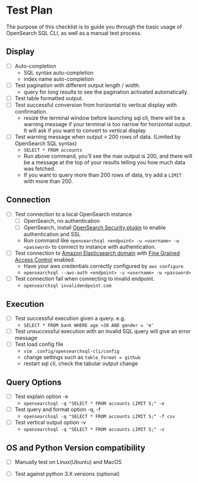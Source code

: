 # Test Plan
 The purpose of this checklist is to guide you through the basic usage of OpenSearch SQL CLI, as well as a manual test process. 
 
 
## Display

* [ ] Auto-completion
    * SQL syntax auto-completion
    * index name auto-completion
* [ ] Test pagination with different output length / width. 
    * query for long results to see the pagination activated automatically.
* [ ] Test table formatted output.
* [ ] Test successful conversion from horizontal to vertical display with confirmation. 
    * resize the terminal window before launching sql cli, there will be a warning message if your terminal is too narrow for horizontal output. It will ask if you want to convert to vertical display
* [ ] Test warning message when output > 200 rows of data. (Limited by OpenSearch SQL syntax)
    * `SELECT * FROM accounts`
    * Run above command, you’ll see the max output is 200, and there will be a message at the top of your results telling you how much data was fetched.
    * If you want to query more than 200 rows of data, try add a `LIMIT` with more than 200.


## Connection

* [ ] Test connection to a local OpenSearch instance
    * [ ] OpenSearch, no authentication
    * [ ] OpenSearch, install [OpenSearch Security plugin](https://opensearch.org/docs/latest/security/) to enable authentication and SSL
    * Run command like `opensearchsql <endpoint> -u <username> -w <password>` to connect to instance with authentication.
* [ ] Test connection to [Amazon Elasticsearch domain](https://docs.aws.amazon.com/elasticsearch-service/latest/developerguide/es-gsg.html) with
[Fine Grained Access Control](https://docs.aws.amazon.com/elasticsearch-service/latest/developerguide/fgac.html) enabled. 
    * Have your aws credentials correctly configured by `aws configure`
    * `opensearchsql --aws-auth <endpoint> -u <username> -w <password>`
* [ ] Test connection fail when connecting to invalid endpoint. 
    * `opensearchsql invalidendpoint.com`


## Execution

* [ ] Test successful execution given a query. e.g.
    *  `SELECT * FROM bank WHERE age >30 AND gender = 'm'` 
* [ ] Test unsuccessful execution with an invalid SQL query will give an error message
* [ ] Test load config file 
    * `vim .config/opensearchsql-cli/config`
    * change settings such as `table_format = github`
    * restart sql cli, check the tabular output change


## Query Options

* [ ] Test explain option -e
    * `opensearchsql -q "SELECT * FROM accounts LIMIT 5;" -e`
* [ ] Test query and format option -q, -f
    * `opensearchsql -q "SELECT * FROM accounts LIMIT 5;" -f csv`
* [ ] Test vertical output option -v
    * `opensearchsql -q "SELECT * FROM accounts LIMIT 5;" -v`

## OS and Python Version compatibility

* [ ] Manually test on Linux(Ubuntu) and MacOS
* [ ] Test against python 3.X versions (optional)

